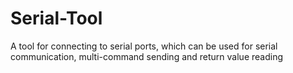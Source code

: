 # Serial-Tool
A tool for connecting to serial ports, which can be used for serial communication, multi-command sending and return value reading
